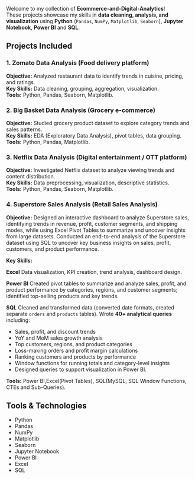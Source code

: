 Welcome to my collection of **Ecommerce-and-Digital-Analytics**!  
These projects showcase my skills in **data cleaning, analysis, and visualization** using **Python** (`Pandas`, `NumPy`, `Matplotlib`, `Seaborn`), **Jupyter Notebook**, **Power BI** and **SQL**.

## Projects Included

### 1. Zomato Data Analysis  (Food delivery platform)
**Objective:** Analyzed restaurant data to identify trends in cuisine, pricing, and ratings.  
**Key Skills:** Data cleaning, grouping, aggregation, visualization.  
**Tools:** Python, Pandas, Seaborn, Matplotlib.  

### 2. Big Basket Data Analysis  (Grocery e-commerce)
**Objective:** Studied grocery product dataset to explore category trends and sales patterns.  
**Key Skills:** EDA (Exploratory Data Analysis), pivot tables, data grouping.  
**Tools:** Python, Pandas, Matplotlib.  

### 3. Netflix Data Analysis  (Digital entertainment / OTT platform)
**Objective:** Investigated Netflix dataset to analyze viewing trends and content distribution.  
**Key Skills:** Data preprocessing, visualization, descriptive statistics.  
**Tools:** Python, Pandas, Seaborn, Matplotlib.  

### 4. Superstore Sales Analysis (Retail Sales Analysis)
**Objective:** Designed an interactive dashboard to analyze Superstore sales, identifying trends in revenue, profit, customer segments, and shipping modes, while using Excel Pivot Tables to summarize and uncover insights from large datasets. Conducted an end-to-end analysis of the Superstore dataset using SQL to uncover key business insights on sales, profit, customers, and product performance.


**Key Skills:** 

**Excel** Data visualization, KPI creation, trend analysis, dashboard design.

**Power BI** Created pivot tables to summarize and analyze sales, profit, and product performance by categories, regions, and customer segments; identified top-selling products and key trends.

**SQL** Cleaned and transformed data (converted date formats, created separate `orders` and `products` tables).
Wrote **40+ analytical queries** including:
- Sales, profit, and discount trends
- YoY and MoM sales growth analysis
- Top customers, regions, and product categories
- Loss-making orders and profit margin calculations
- Ranking customers and products by performance
- Window functions for running totals and category-level insights
- Designed queries to support visualization in Power BI.

**Tools:** Power BI,Excel(Pivot Tables), SQL(MySQL, SQL Window Functions, CTEs and Sub-Queries).

## Tools & Technologies  
- Python  
- Pandas  
- NumPy  
- Matplotlib  
- Seaborn  
- Jupyter Notebook
- Power BI
- Excel
- SQL
